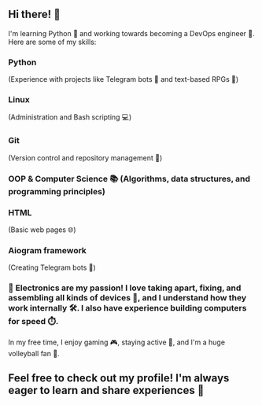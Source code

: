 ## Hi there! 👋
I'm learning Python 🐍 and working towards becoming a DevOps engineer 🚀.
Here are some of my skills:

### Python
(Experience with projects like Telegram bots 🤖 and text-based RPGs 📝)
### Linux
(Administration and Bash scripting 💻)
### Git
(Version control and repository management 🔄)
### OOP & Computer Science 📚 (Algorithms, data structures, and programming principles)
### HTML
(Basic web pages 🌐)
### Aiogram framework
(Creating Telegram bots 🤖)
### 📱 Electronics are my passion! I love taking apart, fixing, and assembling all kinds of devices 🔧, and I understand how they work internally 🛠️. I also have experience building computers for speed ⏱️.

In my free time, I enjoy gaming 🎮, staying active 💪, and I'm a huge volleyball fan 🏐.

## Feel free to check out my profile! I'm always eager to learn and share experiences 🙌
